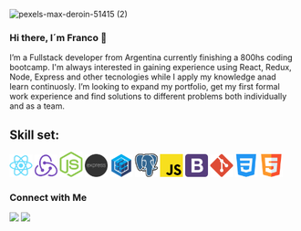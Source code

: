 ![pexels-max-deroin-51415 (2)](https://user-images.githubusercontent.com/58791994/124398821-a08d8380-dccc-11eb-990f-c45f929547b8.jpg)

### Hi there, I´m Franco 👋

I’m a Fullstack developer from Argentina currently finishing a 800hs coding bootcamp. I'm always interested in gaining experience using React, Redux, Node, Express and other tecnologies while I apply my knowledge anad learn continuosly. I’m looking to expand my portfolio, get my first formal work experience and find solutions to different problems both individually and as a team.


## Skill set:

<p align="left">
<img src="./assets/react.svg" height="auto" width="40">

<img src="./assets/redux.svg" height="auto" width="40">

<img src="./assets/nodejs.svg" height="auto" width="40">

<img src="./assets/Frame_1.svg" height="auto" width="40">

<img src="./assets/sequelizejs.svg" height="auto" width="40">

<img src="./assets/postgresql.svg" height="auto" width="40">

<img src="./assets/javascript.svg" height="auto" width="40">

<img src="./assets/bootstrap.svg" height="auto" width="40">

<img src="./assets/git.svg" height="auto" width="40">

<img src="./assets/css-3.svg" height="auto" width="40">

<img src="./assets/html5.svg" height="auto" width="40">
</p>


### Connect with Me
<p align="center">

<a href="https://www.linkedin.com/in/ing-franco-pirez"><img src="https://img.shields.io/badge/-Franco%20Pirez%20Singh-0077B5?style=flat&logo=Linkedin&logoColor=white"/></a>
<a href="mailto:francopirez95@gmail.com"><img src="https://img.shields.io/badge/-francopirez95@gmail.com-D14836?style=flat&logo=Gmail&logoColor=white"/></a>


</p>

